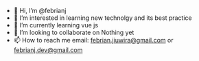 - 👋 Hi, I’m @febrianj
- 👀 I’m interested in learning new technolgy and its best practice
- 🌱 I’m currently learning vue js
- 💞️ I’m looking to collaborate on Nothing yet
- 📫 How to reach me email: febrian.jiuwira@gmail.com or febrianj.dev@gmail.com

<!---
febrianj/febrianj is a ✨ special ✨ repository because its `README.md` (this file) appears on your GitHub profile.
You can click the Preview link to take a look at your changes.
--->
